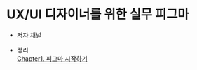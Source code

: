 # UX/UI 디자이너를 위한 실무 피그마

- [저자 채널](https://www.figma.com/@uidesignguide)
    
- 정리    
    [Chapter1. 피그마 시작하기]()

